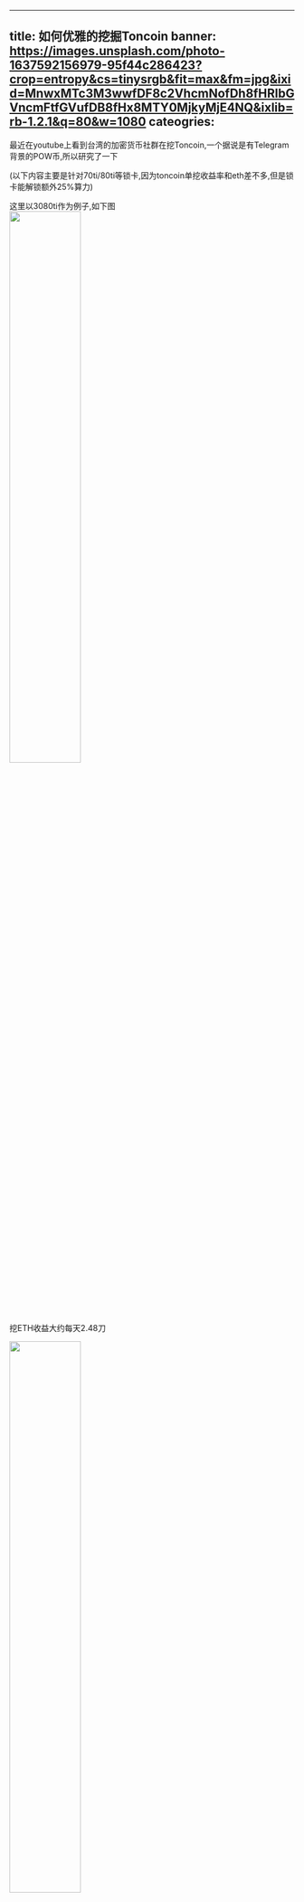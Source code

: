 
---
title: 如何优雅的挖掘Toncoin
banner: https://images.unsplash.com/photo-1637592156979-95f44c286423?crop=entropy&cs=tinysrgb&fit=max&fm=jpg&ixid=MnwxMTc3M3wwfDF8c2VhcmNofDh8fHRlbGVncmFtfGVufDB8fHx8MTY0MjkyMjE4NQ&ixlib=rb-1.2.1&q=80&w=1080
cateogries: 
---
<!--kg-card-begin: markdown--><p>最近在youtube上看到台湾的加密货币社群在挖Toncoin,一个据说是有Telegram背景的POW币,所以研究了一下</p>
<p>(以下内容主要是针对70ti/80ti等锁卡,因为toncoin单挖收益率和eth差不多,但是锁卡能解锁额外25%算力)</p>
<p>这里以3080ti作为例子,如下图<br>
<img style="width:50%" src="/images/2022/01/WX20220123-145020@2x.png"></p>
<p>挖ETH收益大约每天2.48刀</p>
<img style="width:50%" src="/images/2022/01/WX20220123-145044@2x.png">
<p>挖TON收益大约3.11刀,高下立判</p>
<p>以下简略介绍如何挖TON coin(还没有研究超频)</p>
<p>首先打开项目网站</p>
<p><a href="https://ton.org/wallets">TON coin 钱包</a></p>
<img style="width:50%" src="/images/2022/01/WX20220123-145953@2x.png">
<p>因为挖卖提,所以没啥必要下载,直接使用web钱包</p>
<p>按照网页指导创建钱包且保存助记词后,在页面选择receive即可看到自己的钱包地址</p>
<img style="width:50%" src="/images/2022/01/recveive.png">
<p>接下来链接矿池</p>
<p><a href="https://tonwhales.com/docs/miners/danila">TON coin矿池</a></p>
<img style="width:50%" src="/images/2022/01/pool.png">
<p>如图,我们可以找个win测试平台直接下载挖矿脚本</p>
<p>解压后文件夹中会有两个文件,选择编辑run那个脚本(使用文本编辑器)</p>
<img style="width:50%" src="/images/2022/01/folder.png">
<p>将其中地址改为你刚才生成的地址即可保存退出</p>
<img style="width:50%" src="/images/2022/01/shell.png">
<p>最后,可以在官方矿池里看到算力了</p>
<p><a href="https://tonwhales.com/mining/stats/EQACfbsKjoWoKGaqYgYjl4imcJ3RqCczEYEVYDPZrAmj9Uuo">官方矿池算力</a></p>
<p>未完待续</p>
<!--kg-card-end: markdown-->
    